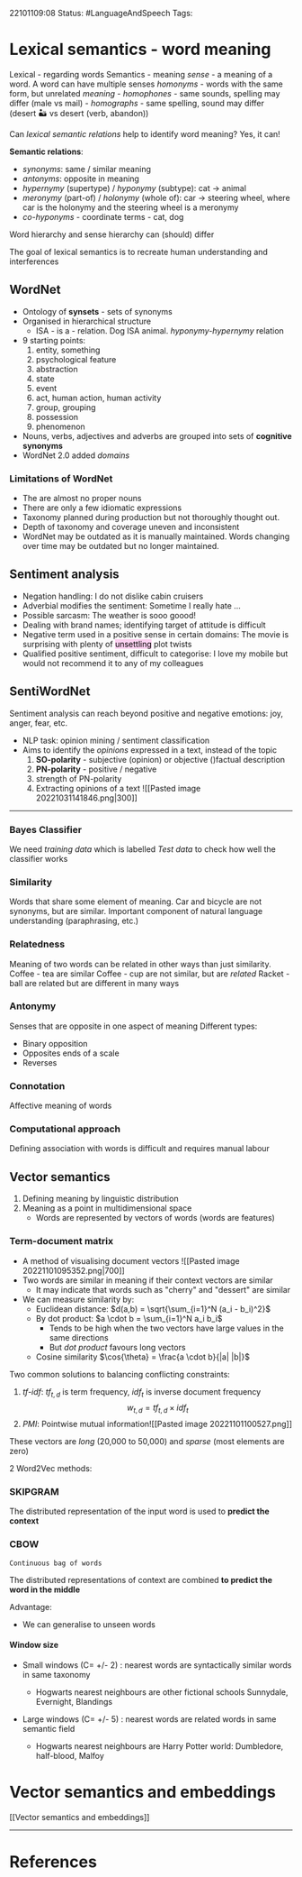 22101109:08
Status:  #LanguageAndSpeech
Tags: 

# Lexical semantics - word meaning
Lexical - regarding words
Semantics - meaning 
*sense* - a meaning of a word. A word can have multiple senses
*homonyms* - words with the same form, but unrelated *meaning*
	- *homophones* - same sounds, spelling may differ (male vs mail)
	- *homographs* - same spelling, sound may differ (desert 🏜 vs desert (verb, abandon))

Can *lexical semantic relations* help to identify word meaning?
	Yes, it can!

**Semantic relations**:
- *synonyms*: same / similar meaning
- *antonyms*: opposite in meaning 
- *hypernymy* (supertype) / *hyponymy* (subtype): cat → animal
- *meronymy* (part-of) /  *holonymy* (whole of): car → steering wheel, where car is the holonymy and the steering wheel is a meronymy
- *co-hyponyms* - coordinate terms - cat, dog

Word hierarchy and sense hierarchy can (should) differ

The goal of lexical semantics is to recreate human understanding and interferences

## WordNet
- Ontology of **synsets** - sets of synonyms
- Organised in hierarchical structure
	- ISA - is a - relation. Dog ISA animal. *hyponymy-hypernymy* relation
- 9 starting points:
	1. entity, something  
	2. psychological feature  
	3. abstraction  
	4. state  
	5. event  
	6. act, human action, human activity 
	7. group, grouping  
	8. possession  
	9. phenomenon
- Nouns, verbs, adjectives and adverbs are grouped into sets of **cognitive synonyms**
- WordNet 2.0 added *domains*
### Limitations of WordNet
- The are almost no proper nouns
- There are only a few idiomatic expressions
- Taxonomy planned during production but not thoroughly thought out.
- Depth of taxonomy and coverage uneven and inconsistent
- WordNet may be outdated as it is manually maintained. Words changing over time may be outdated but no longer maintained. 

## Sentiment analysis 
- Negation handling: I do not dislike cabin cruisers
- Adverbial modifies the sentiment: Sometime I really hate ... 
- Possible sarcasm: The weather is sooo goood!
- Dealing with brand names; identifying target of attitude is difficult
- Negative term used in a positive sense in certain domains: The movie is surprising with plenty of <mark style="background: #FFB8EBA6;">unsettling</mark> plot twists
- Qualified positive sentiment, difficult to categorise: I love my mobile but would not recommend it to any of my colleagues 

## SentiWordNet
Sentiment analysis can reach beyond positive and negative emotions: joy, anger, fear, etc.

- NLP task: opinion mining / sentiment classification
- Aims to identify the *opinions* expressed in a text, instead of the topic
	1. **SO-polarity** - subjective (opinion) or objective ()factual description
	2. **PN-polarity** - positive / negative
	3. strength of PN-polarity
	4. Extracting opinions of a text
	![[Pasted image 20221031141846.png|300]]

---

### Bayes Classifier
We need *training data* which is labelled
*Test data* to check how well the classifier works

### Similarity 
Words that share some element of meaning. Car and bicycle are not synonyms, but are similar.
Important component of natural language understanding (paraphrasing, etc.)

### Relatedness
Meaning of two words can be related in other ways than just similarity.
Coffee - tea are similar
Coffee - cup are not similar, but are *related*
Racket - ball are related but are different in many ways

### Antonymy
Senses that are opposite in one aspect of meaning
Different types: 
- Binary opposition
- Opposites ends of a scale
- Reverses

### Connotation
Affective meaning of words

### Computational approach
Defining association with words is difficult and requires manual labour


## Vector semantics
1. Defining meaning by linguistic distribution
2. Meaning as a point in multidimensional space
	- Words are represented by vectors of words (words are features)

### Term-document matrix
- A method of visualising document vectors ![[Pasted image 20221101095352.png|700]]
- Two words are similar in meaning if their context vectors are similar
	- It may indicate that words such as "cherry" and "dessert" are similar
- We can measure similarity by:
	- Euclidean distance: $d(a,b) = \sqrt{\sum_{i=1}^N (a_i - b_i)^2}$
	- By dot product: $a \cdot b = \sum_{i=1}^N a_i b_i$
		- Tends to be high when the two vectors have large values in the same directions 
		- But *dot product* favours long vectors 
	- Cosine similarity $\cos{\theta} = \frac{a \cdot b}{|a| |b|}$

Two common solutions to balancing conflicting constraints:
1. *tf-idf*: $tf_{t,d}$ is term frequency, $idf_t$ is inverse document frequency $$w_{t,d} = tf_{t,d} \times idf_t$$
1. *PMI*: Pointwise mutual information![[Pasted image 20221101100527.png]]

These vectors are *long* (20,000 to 50,000) and *sparse* (most elements are zero)


2 Word2Vec methods:
### SKIPGRAM
The distributed representation of the input word is used to **predict the context**

### CBOW
	Continuous bag of words
The distributed representations of context are combined **to predict the word in the middle**

Advantage:
- We can generalise to unseen words

#### Window size

-  Small windows (C= +/- 2) : nearest words are syntactically similar words in same taxonomy

	-  Hogwarts nearest neighbours are other fictional schools Sunnydale, Evernight, Blandings

-  Large windows (C= +/- 5) : nearest words are related words in same semantic field

	- Hogwarts nearest neighbours are Harry Potter world: Dumbledore, half-blood, Malfoy

# Vector semantics and embeddings 
[[Vector semantics and embeddings]]





---
# References